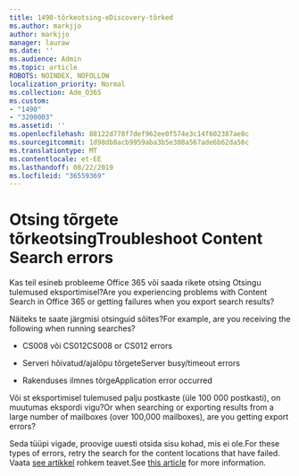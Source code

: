 ```yaml
---
title: 1490-tõrkeotsing-eDiscovery-tõrked
ms.author: markjjo
author: markjjo
manager: lauraw
ms.date: ''
ms.audience: Admin
ms.topic: article
ROBOTS: NOINDEX, NOFOLLOW
localization_priority: Normal
ms.collection: Adm_O365
ms.custom:
- "1490"
- "3200003"
ms.assetid: ''
ms.openlocfilehash: 88122d778f7def962ee0f574e3c14f602387ae0c
ms.sourcegitcommit: 1d98db8acb9959aba3b5e308a567ade6b62da56c
ms.translationtype: MT
ms.contentlocale: et-EE
ms.lasthandoff: 08/22/2019
ms.locfileid: "36559369"
---
```

# <a name="troubleshoot-content-search-errors"></a><span data-ttu-id="56b57-102">Otsing tõrgete tõrkeotsing</span><span class="sxs-lookup"><span data-stu-id="56b57-102">Troubleshoot Content Search errors</span></span>

<span data-ttu-id="56b57-103">Kas teil esineb probleeme Office 365 või saada rikete otsing Otsingu tulemused eksportimisel?</span><span class="sxs-lookup"><span data-stu-id="56b57-103">Are you experiencing problems with Content Search in Office 365 or getting failures when you export search results?</span></span>

<span data-ttu-id="56b57-104">Näiteks te saate järgmisi otsinguid sõites?</span><span class="sxs-lookup"><span data-stu-id="56b57-104">For example, are you receiving the following when running searches?</span></span>

- <span data-ttu-id="56b57-105">CS008 või CS012</span><span class="sxs-lookup"><span data-stu-id="56b57-105">CS008 or CS012 errors</span></span>

- <span data-ttu-id="56b57-106">Serveri hõivatud/ajalõpu tõrgete</span><span class="sxs-lookup"><span data-stu-id="56b57-106">Server busy/timeout errors</span></span>

- <span data-ttu-id="56b57-107">Rakenduses ilmnes tõrge</span><span class="sxs-lookup"><span data-stu-id="56b57-107">Application error occurred</span></span>

<span data-ttu-id="56b57-108">Või st eksportimisel tulemused palju postkaste (üle 100 000 postkasti), on muutumas ekspordi vigu?</span><span class="sxs-lookup"><span data-stu-id="56b57-108">Or when searching or exporting results from a large number of mailboxes (over 100,000 mailboxes), are you getting export errors?</span></span>

<span data-ttu-id="56b57-109">Seda tüüpi vigade, proovige uuesti otsida sisu kohad, mis ei ole.</span><span class="sxs-lookup"><span data-stu-id="56b57-109">For these types of errors, retry the search for the content locations that have failed.</span></span> <span data-ttu-id="56b57-110">Vaata [see artikkel](https://docs.microsoft.com/office365/securitycompliance/retry-failed-content-search) rohkem teavet.</span><span class="sxs-lookup"><span data-stu-id="56b57-110">See  [this article](https://docs.microsoft.com/office365/securitycompliance/retry-failed-content-search) for more information.</span></span>
